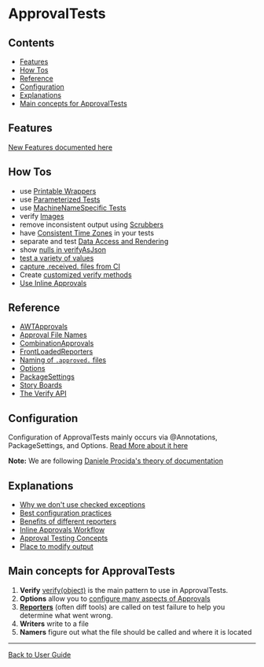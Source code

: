 <a id="top"></a>

# ApprovalTests

<!-- toc -->
## Contents

  * [Features](#features)
  * [How Tos](#how-tos)
  * [Reference](#reference)
  * [Configuration](#configuration)
  * [Explanations](#explanations)
  * [Main concepts for ApprovalTests](#main-concepts-for-approvaltests)<!-- endToc -->

## Features

[New Features documented here](Features.md#top)

## How Tos

* use [Printable Wrappers](how_to/PrintableWrappers.md#top)
* use [Parameterized Tests](how_to/ParameterizedTest.md#top)
* use [MachineNameSpecific Tests](how_to/MachineNameSpecificTest.md#top)
* verify [Images](reference/AwtApprovals.md#top)
* remove inconsistent output using [Scrubbers](Scrubbers.md#top)
* have [Consistent Time Zones](how_to/ConsistentTimeZones.md#top) in your tests 
* separate and test [Data Access and Rendering](how_to/PatternsForTestingDataAccessAndRendering.md#top)
* show [nulls in verifyAsJson](how_to/ShowNullsInJson.md#top)
* [test a variety of values](reference/CombinationApprovals.md)
* [capture .received. files from CI](how_to/CaptureFilesFromCI.md)
* Create [customized verify methods](how_to/CreateCustomizedVerifyMethods.md)
* [Use Inline Approvals](how_to/InlineApprovals.md)

## Reference

* [AWTApprovals](reference/AwtApprovals.md)
* [Approval File Names](reference/Naming.md)
* [CombinationApprovals](reference/CombinationApprovals.md)
* [FrontLoadedReporters](reference/FrontLoadedReporter.md)
* [Naming of `.approved.` files](reference/Naming.md)
* [Options](reference/Options.md)
* [PackageSettings](reference/PackageSettings.md)
* [Story Boards](reference/StoryBoard.md)
* [The Verify API](reference/Verify.md)

## Configuration

Configuration of ApprovalTests mainly occurs via @Annotations, PackageSettings, and Options. 
[Read More about it here](Configuration.md#top)

**Note:** We are following [Daniele Procida's theory of documentation](https://documentation.divio.com)

## Explanations
* [Why we don't use checked exceptions](explanations/NoCheckedExceptions.md)
* [Best configuration practices](explanations/BestConfigurationPractices.md)
* [Benefits of different reporters](explanations/BenefitsOfDifferentReporters.md)
* [Inline Approvals Workflow](explanations/InlineApprovalsWorkflow.md)
* [Approval Testing Concepts](https://github.com/approvals/ApprovalTests.Documentation/blob/main/explanations/approval_testing.md)
* [Place to modify output](https://github.com/approvals/ApprovalTests.Documentation/blob/main/explanations/creating_output.md)



## Main concepts for ApprovalTests  

1. **Verify** [verify(object)](reference/Verify.md) is the main pattern to use in ApprovalTests.  
1. **Options** allow you to [configure many aspects of Approvals](reference/Options.md)  
1. **[Reporters](reference/Reporters.md#top)** (often diff tools) are called on test failure to help you determine what went wrong.  
1. **Writers** write to a file  
1. **Namers** figure out what the file should be called and where it is located  

---

[Back to User Guide](README.md#top)
